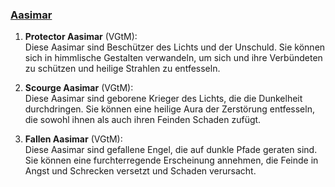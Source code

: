 
### [**Aasimar**](https://dnd5e.wikidot.com/lineage:aasimar)

1. **Protector Aasimar** (VGtM):  
   Diese Aasimar sind Beschützer des Lichts und der Unschuld. Sie können sich in himmlische Gestalten verwandeln, um sich und ihre Verbündeten zu schützen und heilige Strahlen zu entfesseln.
      
2. **Scourge Aasimar** (VGtM):  
   Diese Aasimar sind geborene Krieger des Lichts, die die Dunkelheit durchdringen. Sie können eine heilige Aura der Zerstörung entfesseln, die sowohl ihnen als auch ihren Feinden Schaden zufügt.
      
3. **Fallen Aasimar** (VGtM):  
   Diese Aasimar sind gefallene Engel, die auf dunkle Pfade geraten sind. Sie können eine furchterregende Erscheinung annehmen, die Feinde in Angst und Schrecken versetzt und Schaden verursacht.
